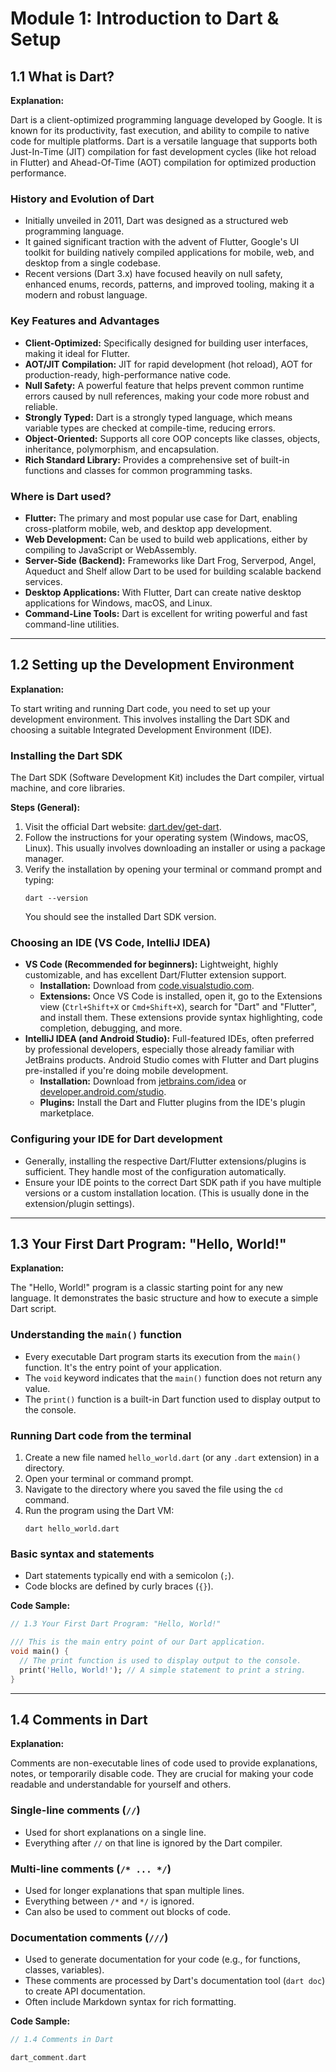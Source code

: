 # Module 1: Introduction to Dart & Setup

## 1.1 What is Dart?

**Explanation:**

Dart is a client-optimized programming language developed by Google. It is known for its productivity, fast execution, and ability to compile to native code for multiple platforms. Dart is a versatile language that supports both Just-In-Time (JIT) compilation for fast development cycles (like hot reload in Flutter) and Ahead-Of-Time (AOT) compilation for optimized production performance.

### History and Evolution of Dart

- Initially unveiled in 2011, Dart was designed as a structured web programming language.
- It gained significant traction with the advent of Flutter, Google's UI toolkit for building natively compiled applications for mobile, web, and desktop from a single codebase.
- Recent versions (Dart 3.x) have focused heavily on null safety, enhanced enums, records, patterns, and improved tooling, making it a modern and robust language.

### Key Features and Advantages

- **Client-Optimized:** Specifically designed for building user interfaces, making it ideal for Flutter.
- **AOT/JIT Compilation:** JIT for rapid development (hot reload), AOT for production-ready, high-performance native code.
- **Null Safety:** A powerful feature that helps prevent common runtime errors caused by null references, making your code more robust and reliable.
- **Strongly Typed:** Dart is a strongly typed language, which means variable types are checked at compile-time, reducing errors.
- **Object-Oriented:** Supports all core OOP concepts like classes, objects, inheritance, polymorphism, and encapsulation.
- **Rich Standard Library:** Provides a comprehensive set of built-in functions and classes for common programming tasks.

### Where is Dart used?

- **Flutter:** The primary and most popular use case for Dart, enabling cross-platform mobile, web, and desktop app development.
- **Web Development:** Can be used to build web applications, either by compiling to JavaScript or WebAssembly.
- **Server-Side (Backend):** Frameworks like Dart Frog, Serverpod, Angel, Aqueduct and Shelf allow Dart to be used for building scalable backend services.
- **Desktop Applications:** With Flutter, Dart can create native desktop applications for Windows, macOS, and Linux.
- **Command-Line Tools:** Dart is excellent for writing powerful and fast command-line utilities.

---

## 1.2 Setting up the Development Environment

**Explanation:**

To start writing and running Dart code, you need to set up your development environment. This involves installing the Dart SDK and choosing a suitable Integrated Development Environment (IDE).

### Installing the Dart SDK

The Dart SDK (Software Development Kit) includes the Dart compiler, virtual machine, and core libraries.

**Steps (General):**

1. Visit the official Dart website: [dart.dev/get-dart](https://dart.dev/get-dart).
2. Follow the instructions for your operating system (Windows, macOS, Linux). This usually involves downloading an installer or using a package manager.
3. Verify the installation by opening your terminal or command prompt and typing:
   ```
   dart --version
   ```
   You should see the installed Dart SDK version.

### Choosing an IDE (VS Code, IntelliJ IDEA)

- **VS Code (Recommended for beginners):** Lightweight, highly customizable, and has excellent Dart/Flutter extension support.
  - **Installation:** Download from [code.visualstudio.com](https://code.visualstudio.com).
  - **Extensions:** Once VS Code is installed, open it, go to the Extensions view (`Ctrl+Shift+X` or `Cmd+Shift+X`), search for "Dart" and "Flutter", and install them. These extensions provide syntax highlighting, code completion, debugging, and more.
- **IntelliJ IDEA (and Android Studio):** Full-featured IDEs, often preferred by professional developers, especially those already familiar with JetBrains products. Android Studio comes with Flutter and Dart plugins pre-installed if you're doing mobile development.
  - **Installation:** Download from [jetbrains.com/idea](https://www.jetbrains.com/idea) or [developer.android.com/studio](https://developer.android.com/studio).
  - **Plugins:** Install the Dart and Flutter plugins from the IDE's plugin marketplace.

### Configuring your IDE for Dart development

- Generally, installing the respective Dart/Flutter extensions/plugins is sufficient. They handle most of the configuration automatically.
- Ensure your IDE points to the correct Dart SDK path if you have multiple versions or a custom installation location. (This is usually done in the extension/plugin settings).

---

## 1.3 Your First Dart Program: "Hello, World!"

**Explanation:**

The "Hello, World!" program is a classic starting point for any new language. It demonstrates the basic structure and how to execute a simple Dart script.

### Understanding the `main()` function

- Every executable Dart program starts its execution from the `main()` function. It's the entry point of your application.
- The `void` keyword indicates that the `main()` function does not return any value.
- The `print()` function is a built-in Dart function used to display output to the console.

### Running Dart code from the terminal

1. Create a new file named `hello_world.dart` (or any `.dart` extension) in a directory.
2. Open your terminal or command prompt.
3. Navigate to the directory where you saved the file using the `cd` command.
4. Run the program using the Dart VM:
   ```
   dart hello_world.dart
   ```

### Basic syntax and statements

- Dart statements typically end with a semicolon (`;`).
- Code blocks are defined by curly braces (`{}`).

**Code Sample:**

```dart
// 1.3 Your First Dart Program: "Hello, World!"

/// This is the main entry point of our Dart application.
void main() {
  // The print function is used to display output to the console.
  print('Hello, World!'); // A simple statement to print a string.
}
```

---

## 1.4 Comments in Dart

**Explanation:**

Comments are non-executable lines of code used to provide explanations, notes, or temporarily disable code. They are crucial for making your code readable and understandable for yourself and others.

### Single-line comments (`//`)

- Used for short explanations on a single line.
- Everything after `//` on that line is ignored by the Dart compiler.

### Multi-line comments (`/* ... */`)

- Used for longer explanations that span multiple lines.
- Everything between `/*` and `*/` is ignored.
- Can also be used to comment out blocks of code.

### Documentation comments (`///`)

- Used to generate documentation for your code (e.g., for functions, classes, variables).
- These comments are processed by Dart's documentation tool (`dart doc`) to create API documentation.
- Often include Markdown syntax for rich formatting.

**Code Sample:**

```dart
// 1.4 Comments in Dart

dart_comment.dart
```
